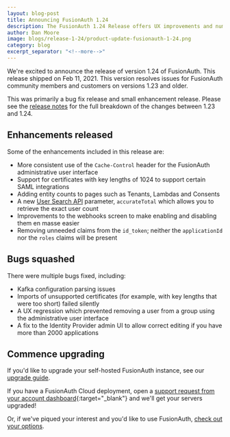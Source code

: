 ```yaml
---
layout: blog-post
title: Announcing FusionAuth 1.24
description: The FusionAuth 1.24 Release offers UX improvements and numerous bug fixes.
author: Dan Moore
image: blogs/release-1-24/product-update-fusionauth-1-24.png
category: blog
excerpt_separator: "<!--more-->"
---
```


We're excited to announce the release of version 1.24 of FusionAuth. This release shipped on Feb 11, 2021. This version resolves issues for FusionAuth community members and customers on versions 1.23 and older.

<!--more-->

This was primarily a bug fix release and small enhancement release. Please see the [release notes](/docs/v1/tech/release-notes#version-1-24-0) for the full breakdown of the changes between 1.23 and 1.24. 

## Enhancements released

Some of the enhancements included in this release are:

* More consistent use of the `Cache-Control` header for the FusionAuth administrative user interface
* Support for certificates with key lengths of 1024 to support certain SAML integrations
* Adding entity counts to pages such as Tenants, Lambdas and Consents
* A new [User Search API](/docs/v1/tech/apis/users#search-for-users) parameter, `accurateTotal` which allows you to retrieve the exact user count
* Improvements to the webhooks screen to make enabling and disabling them en masse easier
* Removing unneeded claims from the `id_token`; neither the `applicationId` nor the `roles` claims will be present

## Bugs squashed

There were multiple bugs fixed, including:

* Kafka configuration parsing issues
* Imports of unsupported certificates (for example, with key lengths that were too short) failed silently
* A UX regression which prevented removing a user from a group using the administrative user interface
* A fix to the Identity Provider admin UI to allow correct editing if you have more than 2000 applications

## Commence upgrading

If you'd like to upgrade your self-hosted FusionAuth instance, see our [upgrade guide](/docs/v1/tech/admin-guide/upgrade). 

If you have a FusionAuth Cloud deployment, open a [support request from your account dashboard](https://account.fusionauth.io/account/support/){:target="_blank"} and we'll get your servers upgraded! 

Or, if we've piqued your interest and you'd like to use FusionAuth, [check out your options](/pricing).
